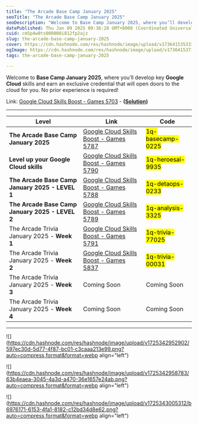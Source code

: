 ```yaml
---
title: "The Arcade Base Camp January 2025"
seoTitle: "The Arcade Base Camp January 2025"
seoDescription: "Welcome to Base Camp January 2025, where you’ll develop key Google Cloud skills and earn an exclusive credential that will open doors to the cloud for you."
datePublished: Thu Jan 09 2025 09:36:28 GMT+0000 (Coordinated Universal Time)
cuid: cm5p4w0ts000008i812fp2ajz
slug: the-arcade-base-camp-january-2025
cover: https://cdn.hashnode.com/res/hashnode/image/upload/v1736415353339/f2f38edc-15b0-4d87-835a-afc759066eb7.png
ogImage: https://cdn.hashnode.com/res/hashnode/image/upload/v1736415371876/fc7933f8-2c9b-42c4-a8e0-fbbb39c18787.png
tags: the-arcade-base-camp-january-2025

---
```


Welcome to **Base Camp January 2025**, where you’ll develop key **Google Cloud** skills and earn an exclusive credential that will open doors to the cloud for you. No prior experience is required!

Link: [Google Cloud Skills Boost - Games 5703](https://www.cloudskillsboost.google/games/5703/labs/36448) - **(**[**Solution**](https://eplus.dev/start-here-dont-skip-this-arcade-lab)**)**

---

| **Level** | **Link** | **Code** |
| --- | --- | --- |
| **The Arcade Base Camp January 2025** | [Google Cloud Skills Boost - Games 5787](https://www.cloudskillsboost.google/games/5787) | <mark>1q-basecamp-0225</mark> |
| **Level up your Google Cloud skills** | [Google Cloud Skills Boost - Games 5790](https://www.cloudskillsboost.google/games/5790?utm_source=qwiklabs&utm_medium=lp&utm_campaign=level3-Janurary-arcade25) | <mark>1q-heroesai-9935</mark> |
| **The Arcade Base Camp January 2025 - LEVEL 1** | [Google Cloud Skills Boost - Games 5788](https://www.cloudskillsboost.google/games/5788?utm_source=qwiklabs&utm_medium=lp&utm_campaign=level1-Janurary-arcade25) | <mark>1q-detaops-0233</mark> |
| **The Arcade Base Camp January 2025 - LEVEL 2** | [Google Cloud Skills Boost - Games 5789](https://www.cloudskillsboost.google/games/5789?utm_source=qwiklabs&utm_medium=lp&utm_campaign=level2-Janurary-arcade25) | <mark>1q-analysis-3325</mark> |
| The Arcade Trivia January 2025 - **Week 1** | [Google Cloud Skills Boost - Games 5791](https://www.cloudskillsboost.google/games/5791?utm_source=qwiklabs&utm_medium=lp&utm_campaign=arcade25-Janurary-trivia) | <mark>1q-trivia-77025</mark> |
| The Arcade Trivia January 2025 - **Week 2** | [Google Cloud Skills Boost - Games 5837](https://www.cloudskillsboost.google/games/5837) | <mark>1q-trivia-00031</mark> |
| The Arcade Trivia January 2025 - **Week 3** | Coming Soon | Coming Soon |
| The Arcade Trivia January 2025 - **Week 4** | Coming Soon | Coming Soon |

---

![](https://cdn.hashnode.com/res/hashnode/image/upload/v1725342952902/597ec30d-5d77-4f87-bc01-c3caaa213e99.png?auto=compress,format&format=webp align="left")

![](https://cdn.hashnode.com/res/hashnode/image/upload/v1725342958783/63b4eaea-3045-4a3d-a470-36e1657e24ab.png?auto=compress,format&format=webp align="left")

![](https://cdn.hashnode.com/res/hashnode/image/upload/v1725343005312/b6976171-6153-4fa1-8182-c12bd34d8e62.png?auto=compress,format&format=webp align="left")
